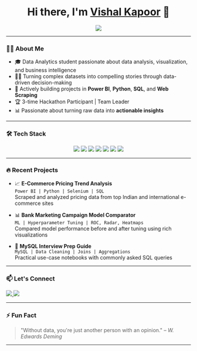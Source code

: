 <!-- GitHub Profile README -->

<h1 align="center">Hi there, I'm <a href="https://github.com/yourusername" target="_blank">Vishal Kapoor</a> 👋</h1>

<p align="center">
  <img src="https://readme-typing-svg.demolab.com/?lines=Data+Analyst+%7C+Power+BI+%7C+Python+%7C+SQL+%7C+Web+Scraping;Passionate+about+Data+Visualization+%26+Insights;&center=true&width=500&height=45">
</p>

---

### 👨‍💻 About Me

- 🎓 Data Analytics student passionate about data analysis, visualization, and business intelligence
- 👨‍💻 Turning complex datasets into compelling stories through data-driven decision-making
- 🚀 Actively building projects in **Power BI**, **Python**, **SQL**, and **Web Scraping**
- 🏆 3-time Hackathon Participant | Team Leader
- 📊 Passionate about turning raw data into **actionable insights**

---

### 🛠️ Tech Stack

<div align="center">
  <img src="https://img.shields.io/badge/Python-3670A0?style=for-the-badge&logo=python&logoColor=ffdd54" />
  <img src="https://img.shields.io/badge/MySQL-00758F?style=for-the-badge&logo=mysql&logoColor=white" />
  <img src="https://img.shields.io/badge/Power%20BI-F2C811?style=for-the-badge&logo=powerbi&logoColor=000000" />
  <img src="https://img.shields.io/badge/Pandas-150458?style=for-the-badge&logo=pandas&logoColor=white" />
  <img src="https://img.shields.io/badge/NumPy-013243?style=for-the-badge&logo=numpy&logoColor=white" />
  <img src="https://img.shields.io/badge/Selenium-43B02A?style=for-the-badge&logo=selenium&logoColor=white" />
  <img src="https://img.shields.io/badge/Tableau-E97627?style=for-the-badge&logo=tableau&logoColor=white" />
</div>

---

### 🔥 Recent Projects

- 📈 **E-Commerce Pricing Trend Analysis**  
  `Power BI | Python | Selenium | SQL`  
  Scraped and analyzed pricing data from top Indian and international e-commerce sites

- 📊 **Bank Marketing Campaign Model Comparator**  
  `ML | Hyperparameter Tuning | ROC, Radar, Heatmaps`  
  Compared model performance before and after tuning using rich visualizations

- 🧠 **MySQL Interview Prep Guide**  
  `MySQL | Data Cleaning | Joins | Aggregations`  
  Practical use-case notebooks with commonly asked SQL queries

---

### 📫 Let's Connect

<p align="left">
  <a href="https://www.linkedin.com/in/vishal--kapoor" target="_blank">
    <img src="https://img.shields.io/badge/LinkedIn-blue?style=for-the-badge&logo=linkedin&logoColor=white" />
  </a>
  <a href="mailto:vishalkapoor9803@gmail.com">
    <img src="https://img.shields.io/badge/Email-D14836?style=for-the-badge&logo=gmail&logoColor=white" />
  </a>
</p>

---

### ⚡ Fun Fact  
> "Without data, you're just another person with an opinion." – *W. Edwards Deming*

---

